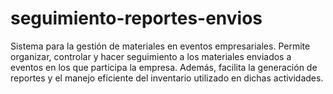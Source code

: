 # seguimiento-reportes-envios
Sistema para la gestión de materiales en eventos empresariales. Permite organizar, controlar y hacer seguimiento a los materiales enviados a eventos en los que participa la empresa. Además, facilita la generación de reportes y el manejo eficiente del inventario utilizado en dichas actividades.
